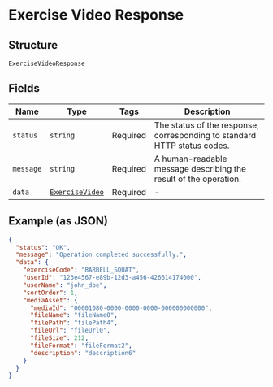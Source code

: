 
# Exercise Video Response

## Structure

`ExerciseVideoResponse`

## Fields

| Name | Type | Tags | Description |
|  --- | --- | --- | --- |
| `status` | `string` | Required | The status of the response, corresponding to standard HTTP status codes. |
| `message` | `string` | Required | A human-readable message describing the result of the operation. |
| `data` | [`ExerciseVideo`](../../doc/models/exercise-video.md) | Required | - |

## Example (as JSON)

```json
{
  "status": "OK",
  "message": "Operation completed successfully.",
  "data": {
    "exerciseCode": "BARBELL_SQUAT",
    "userId": "123e4567-e89b-12d3-a456-426614174000",
    "userName": "john_doe",
    "sortOrder": 1,
    "mediaAsset": {
      "mediaId": "00001080-0000-0000-0000-000000000000",
      "fileName": "fileName0",
      "filePath": "filePath4",
      "fileUrl": "fileUrl0",
      "fileSize": 212,
      "fileFormat": "fileFormat2",
      "description": "description6"
    }
  }
}
```

